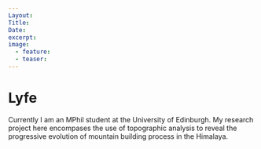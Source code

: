 ```yaml
---
Layout:
Title:
Date:
excerpt:
image:
  - feature:
  - teaser:
---
```


<h1>Lyfe</h1>
Currently I am an MPhil student at the University of Edinburgh. My research project here encompases the use of topographic analysis to reveal the progressive evolution of mountain building process in the Himalaya.
